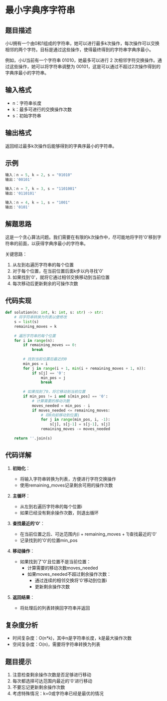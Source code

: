 # 最小字典序字符串

## 题目描述

小U拥有一个由0和1组成的字符串，她可以进行最多k次操作，每次操作可以交换相邻的两个字符。目标是通过这些操作，使得最终得到的字符串字典序最小。

例如，小U当前有一个字符串 01010，她最多可以进行 2 次相邻字符交换操作。通过这些操作，她可以将字符串调整为 00101，这是可以通过不超过2次操作得到的字典序最小的字符串。

## 输入格式
- n：字符串长度
- k：最多可进行的交换操作次数
- s：初始字符串

## 输出格式
返回经过最多k次操作后能够得到的字典序最小的字符串。

## 示例
```python
输入：n = 5, k = 2, s = "01010"
输出：'00101'

输入：n = 7, k = 3, s = "1101001"
输出：'0110101'

输入：n = 4, k = 1, s = "1001"
输出：'0101'
```

## 解题思路

这是一个贪心算法问题。我们需要在有限的k次操作中，尽可能地将字符'0'移到字符串的前面，以获得字典序最小的字符串。

关键思路：
1. 从左到右遍历字符串的每个位置
2. 对于每个位置，在当前位置后面k步以内寻找'0'
3. 如果找到'0'，就将它通过相邻交换移动到当前位置
4. 每次移动后更新剩余的可操作次数

## 代码实现

```python
def solution(n: int, k: int, s: str) -> str:
    # 将字符串转换为列表以便修改
    s = list(s)
    remaining_moves = k
    
    # 遍历字符串的每个位置
    for i in range(n):
        if remaining_moves == 0:
            break
            
        # 找到当前位置后最近的0
        min_pos = i
        for j in range(i + 1, min(i + remaining_moves + 1, n)):
            if s[j] == '0':
                min_pos = j
                break
        
        # 如果找到了0，将它移动到当前位置
        if min_pos != i and s[min_pos] == '0':
            # 计算需要的移动次数
            moves_needed = min_pos - i
            if moves_needed <= remaining_moves:
                # 将0向前移动到位置i
                for j in range(min_pos, i, -1):
                    s[j], s[j-1] = s[j-1], s[j]
                remaining_moves -= moves_needed
    
    return ''.join(s)
```

## 代码详解

1. **初始化**：
   - 将输入字符串转换为列表，方便进行字符交换操作
   - 使用remaining_moves记录剩余可用的操作次数

2. **主循环**：
   - 从左到右遍历字符串的每个位置i
   - 如果已经没有剩余操作次数，则退出循环

3. **查找最近的'0'**：
   - 在当前位置之后、可达范围内(i + remaining_moves + 1)查找最近的'0'
   - 记录找到的'0'的位置min_pos

4. **移动操作**：
   - 如果找到了'0'且位置不是当前位置：
     - 计算需要的移动次数moves_needed
     - 如果moves_needed不超过剩余操作次数：
       - 通过连续的相邻交换将'0'移动到位置i
       - 更新剩余操作次数

5. **返回结果**：
   - 将处理后的列表转换回字符串并返回

## 复杂度分析

- 时间复杂度：O(n*k)，其中n是字符串长度，k是最大操作次数
- 空间复杂度：O(n)，需要将字符串转换为列表

## 题目提示
1. 注意检查剩余操作次数是否足够进行移动
2. 每次都选择可达范围内最近的'0'进行移动
3. 不要忘记更新剩余操作次数
4. 考虑特殊情况：k=0或字符串已经是最优的情况
